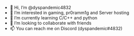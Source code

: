 - 👋 Hi, I’m @dyspandemic4832
- 👀 I’m interested in gaming, pr0ramm1g and Server hosting
- 🌱 I’m currently learning C/C++ and python
- 💞️ I’m looking to collaborate with friends
- 📫 You can reach me on Discord (dyspandemic#4832)
